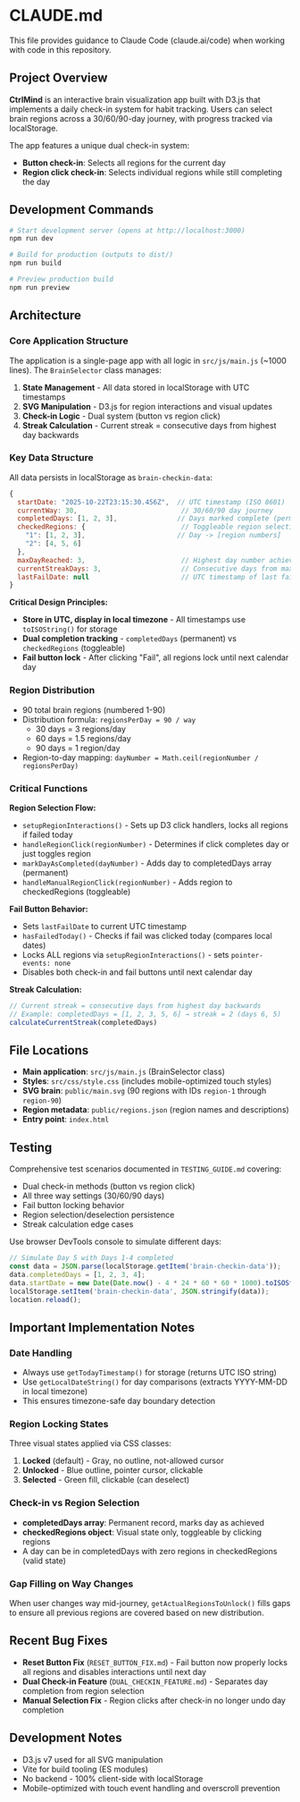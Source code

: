 # CLAUDE.md

This file provides guidance to Claude Code (claude.ai/code) when working with code in this repository.

## Project Overview

**CtrlMind** is an interactive brain visualization app built with D3.js that implements a daily check-in system for habit tracking. Users can select brain regions across a 30/60/90-day journey, with progress tracked via localStorage.

The app features a unique dual check-in system:
- **Button check-in**: Selects all regions for the current day
- **Region click check-in**: Selects individual regions while still completing the day

## Development Commands

```bash
# Start development server (opens at http://localhost:3000)
npm run dev

# Build for production (outputs to dist/)
npm run build

# Preview production build
npm run preview
```

## Architecture

### Core Application Structure

The application is a single-page app with all logic in `src/js/main.js` (~1000 lines). The `BrainSelector` class manages:

1. **State Management** - All data stored in localStorage with UTC timestamps
2. **SVG Manipulation** - D3.js for region interactions and visual updates
3. **Check-in Logic** - Dual system (button vs region click)
4. **Streak Calculation** - Current streak = consecutive days from highest day backwards

### Key Data Structure

All data persists in localStorage as `brain-checkin-data`:

```javascript
{
  startDate: "2025-10-22T23:15:30.456Z",  // UTC timestamp (ISO 8601)
  currentWay: 30,                          // 30/60/90 day journey
  completedDays: [1, 2, 3],               // Days marked complete (permanent)
  checkedRegions: {                        // Toggleable region selections
    "1": [1, 2, 3],                       // Day -> [region numbers]
    "2": [4, 5, 6]
  },
  maxDayReached: 3,                        // Highest day number achieved
  currentStreakDays: 3,                    // Consecutive days from max backwards
  lastFailDate: null                       // UTC timestamp of last fail click
}
```

**Critical Design Principles:**
- **Store in UTC, display in local timezone** - All timestamps use `toISOString()` for storage
- **Dual completion tracking** - `completedDays` (permanent) vs `checkedRegions` (toggleable)
- **Fail button lock** - After clicking "Fail", all regions lock until next calendar day

### Region Distribution

- 90 total brain regions (numbered 1-90)
- Distribution formula: `regionsPerDay = 90 / way`
  - 30 days = 3 regions/day
  - 60 days = 1.5 regions/day
  - 90 days = 1 region/day
- Region-to-day mapping: `dayNumber = Math.ceil(regionNumber / regionsPerDay)`

### Critical Functions

**Region Selection Flow:**
- `setupRegionInteractions()` - Sets up D3 click handlers, locks all regions if failed today
- `handleRegionClick(regionNumber)` - Determines if click completes day or just toggles region
- `markDayAsCompleted(dayNumber)` - Adds day to completedDays array (permanent)
- `handleManualRegionClick(regionNumber)` - Adds region to checkedRegions (toggleable)

**Fail Button Behavior:**
- Sets `lastFailDate` to current UTC timestamp
- `hasFailedToday()` - Checks if fail was clicked today (compares local dates)
- Locks ALL regions via `setupRegionInteractions()` - sets `pointer-events: none`
- Disables both check-in and fail buttons until next calendar day

**Streak Calculation:**
```javascript
// Current streak = consecutive days from highest day backwards
// Example: completedDays = [1, 2, 3, 5, 6] → streak = 2 (days 6, 5)
calculateCurrentStreak(completedDays)
```

## File Locations

- **Main application**: `src/js/main.js` (BrainSelector class)
- **Styles**: `src/css/style.css` (includes mobile-optimized touch styles)
- **SVG brain**: `public/main.svg` (90 regions with IDs `region-1` through `region-90`)
- **Region metadata**: `public/regions.json` (region names and descriptions)
- **Entry point**: `index.html`

## Testing

Comprehensive test scenarios documented in `TESTING_GUIDE.md` covering:
- Dual check-in methods (button vs region click)
- All three way settings (30/60/90 days)
- Fail button locking behavior
- Region selection/deselection persistence
- Streak calculation edge cases

Use browser DevTools console to simulate different days:
```javascript
// Simulate Day 5 with Days 1-4 completed
const data = JSON.parse(localStorage.getItem('brain-checkin-data'));
data.completedDays = [1, 2, 3, 4];
data.startDate = new Date(Date.now() - 4 * 24 * 60 * 60 * 1000).toISOString();
localStorage.setItem('brain-checkin-data', JSON.stringify(data));
location.reload();
```

## Important Implementation Notes

### Date Handling
- Always use `getTodayTimestamp()` for storage (returns UTC ISO string)
- Use `getLocalDateString()` for day comparisons (extracts YYYY-MM-DD in local timezone)
- This ensures timezone-safe day boundary detection

### Region Locking States
Three visual states applied via CSS classes:
1. **Locked** (default) - Gray, no outline, not-allowed cursor
2. **Unlocked** - Blue outline, pointer cursor, clickable
3. **Selected** - Green fill, clickable (can deselect)

### Check-in vs Region Selection
- **completedDays array**: Permanent record, marks day as achieved
- **checkedRegions object**: Visual state only, toggleable by clicking regions
- A day can be in completedDays with zero regions in checkedRegions (valid state)

### Gap Filling on Way Changes
When user changes way mid-journey, `getActualRegionsToUnlock()` fills gaps to ensure all previous regions are covered based on new distribution.

## Recent Bug Fixes

- **Reset Button Fix** (`RESET_BUTTON_FIX.md`) - Fail button now properly locks all regions and disables interactions until next day
- **Dual Check-in Feature** (`DUAL_CHECKIN_FEATURE.md`) - Separates day completion from region selection
- **Manual Selection Fix** - Region clicks after check-in no longer undo day completion

## Development Notes

- D3.js v7 used for all SVG manipulation
- Vite for build tooling (ES modules)
- No backend - 100% client-side with localStorage
- Mobile-optimized with touch event handling and overscroll prevention
